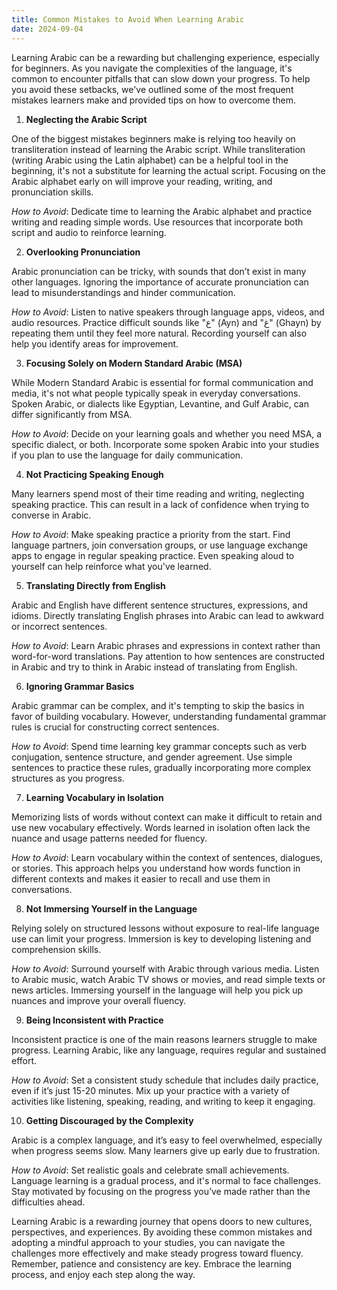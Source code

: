 ```yaml
---
title: Common Mistakes to Avoid When Learning Arabic
date: 2024-09-04
---
```


Learning Arabic can be a rewarding but challenging experience, especially for beginners. As you navigate the complexities of the language, it's common to encounter pitfalls that can slow down your progress. To help you avoid these setbacks, we've outlined some of the most frequent mistakes learners make and provided tips on how to overcome them.

1.  **Neglecting the Arabic Script**

One of the biggest mistakes beginners make is relying too heavily on transliteration instead of learning the Arabic script. While transliteration (writing Arabic using the Latin alphabet) can be a helpful tool in the beginning, it's not a substitute for learning the actual script. Focusing on the Arabic alphabet early on will improve your reading, writing, and pronunciation skills.

_How to Avoid_: Dedicate time to learning the Arabic alphabet and practice writing and reading simple words. Use resources that incorporate both script and audio to reinforce learning.

2.  **Overlooking Pronunciation**

Arabic pronunciation can be tricky, with sounds that don’t exist in many other languages. Ignoring the importance of accurate pronunciation can lead to misunderstandings and hinder communication.

_How to Avoid_: Listen to native speakers through language apps, videos, and audio resources. Practice difficult sounds like "ع" (Ayn) and "غ" (Ghayn) by repeating them until they feel more natural. Recording yourself can also help you identify areas for improvement.

3.  **Focusing Solely on Modern Standard Arabic (MSA)**

While Modern Standard Arabic is essential for formal communication and media, it's not what people typically speak in everyday conversations. Spoken Arabic, or dialects like Egyptian, Levantine, and Gulf Arabic, can differ significantly from MSA.

_How to Avoid_: Decide on your learning goals and whether you need MSA, a specific dialect, or both. Incorporate some spoken Arabic into your studies if you plan to use the language for daily communication.

4.  **Not Practicing Speaking Enough**

Many learners spend most of their time reading and writing, neglecting speaking practice. This can result in a lack of confidence when trying to converse in Arabic.

_How to Avoid_: Make speaking practice a priority from the start. Find language partners, join conversation groups, or use language exchange apps to engage in regular speaking practice. Even speaking aloud to yourself can help reinforce what you've learned.

5.  **Translating Directly from English**

Arabic and English have different sentence structures, expressions, and idioms. Directly translating English phrases into Arabic can lead to awkward or incorrect sentences.

_How to Avoid_: Learn Arabic phrases and expressions in context rather than word-for-word translations. Pay attention to how sentences are constructed in Arabic and try to think in Arabic instead of translating from English.

6.  **Ignoring Grammar Basics**

Arabic grammar can be complex, and it's tempting to skip the basics in favor of building vocabulary. However, understanding fundamental grammar rules is crucial for constructing correct sentences.

_How to Avoid_: Spend time learning key grammar concepts such as verb conjugation, sentence structure, and gender agreement. Use simple sentences to practice these rules, gradually incorporating more complex structures as you progress.

7.  **Learning Vocabulary in Isolation**

Memorizing lists of words without context can make it difficult to retain and use new vocabulary effectively. Words learned in isolation often lack the nuance and usage patterns needed for fluency.

_How to Avoid_: Learn vocabulary within the context of sentences, dialogues, or stories. This approach helps you understand how words function in different contexts and makes it easier to recall and use them in conversations.

8.  **Not Immersing Yourself in the Language**

Relying solely on structured lessons without exposure to real-life language use can limit your progress. Immersion is key to developing listening and comprehension skills.

_How to Avoid_: Surround yourself with Arabic through various media. Listen to Arabic music, watch Arabic TV shows or movies, and read simple texts or news articles. Immersing yourself in the language will help you pick up nuances and improve your overall fluency.

9.  **Being Inconsistent with Practice**

Inconsistent practice is one of the main reasons learners struggle to make progress. Learning Arabic, like any language, requires regular and sustained effort.

_How to Avoid_: Set a consistent study schedule that includes daily practice, even if it’s just 15-20 minutes. Mix up your practice with a variety of activities like listening, speaking, reading, and writing to keep it engaging.

10. **Getting Discouraged by the Complexity**

Arabic is a complex language, and it’s easy to feel overwhelmed, especially when progress seems slow. Many learners give up early due to frustration.

_How to Avoid_: Set realistic goals and celebrate small achievements. Language learning is a gradual process, and it's normal to face challenges. Stay motivated by focusing on the progress you’ve made rather than the difficulties ahead.

Learning Arabic is a rewarding journey that opens doors to new cultures, perspectives, and experiences. By avoiding these common mistakes and adopting a mindful approach to your studies, you can navigate the challenges more effectively and make steady progress toward fluency. Remember, patience and consistency are key. Embrace the learning process, and enjoy each step along the way.
